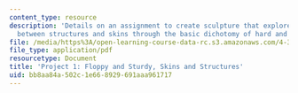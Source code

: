 ```yaml
---
content_type: resource
description: 'Details on an assignment to create sculpture that explores the relationship
  between structures and skins through the basic dichotomy of hard and soft. '
file: /media/https%3A/open-learning-course-data-rc.s3.amazonaws.com/4-322-introduction-to-sculpture-fall-2003/bb8aa84a502c1e668929691aaa961717_pro1fall03.pdf
file_type: application/pdf
resourcetype: Document
title: 'Project 1: Floppy and Sturdy, Skins and Structures'
uid: bb8aa84a-502c-1e66-8929-691aaa961717
---
```

